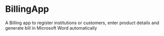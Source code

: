 # BillingApp
A Billing app to register institutions or customers, enter product details and generate bill in  Microsoft Word automatically
